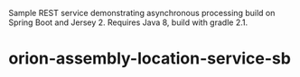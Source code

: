 Sample REST service demonstrating asynchronous processing build on Spring Boot and Jersey 2. Requires Java 8, build with gradle 2.1.

# orion-assembly-location-service-sb
